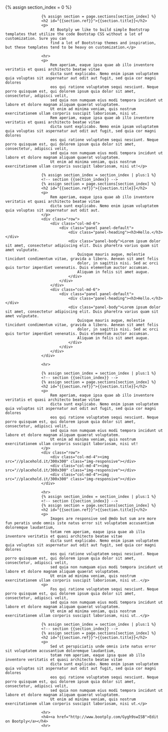 {% assign section_index = 0 %}
<!-- section {{section_index}} -->
                    {% assign section = page.sections[section_index] %}
                    <h2 id="{{section.ref}}">{{section.title}}</h2>
                    <p>
                        At Bootply we like to build simple Bootstrap templates that utilize the code Bootstap CSS without a lot of customization. Sure you can 
                        find a lot of Bootstrap themes and inspiration, but these templates tend to be heavy on customization.</p>
                    
                    <hr>
                    <p>
                        Rem aperiam, eaque ipsa quae ab illo inventore veritatis et quasi architecto beatae vitae 
                        dicta sunt explicabo. Nemo enim ipsam voluptatem quia voluptas sit aspernatur aut odit aut fugit, sed quia cor magni dolores 
                        eos qui ratione voluptatem sequi nesciunt. Neque porro quisquam est, qui dolorem ipsum quia dolor sit amet, consectetur, adipisci velit, 
                        sed quia non numquam eius modi tempora incidunt ut labore et dolore magnam aliquam quaerat voluptatem. 
                        Ut enim ad minima veniam, quis nostrum exercitationem ullam corporis suscipit laboriosam, nisi ut.              
                        Rem aperiam, eaque ipsa quae ab illo inventore veritatis et quasi architecto beatae vitae 
                        dicta sunt explicabo. Nemo enim ipsam voluptatem quia voluptas sit aspernatur aut odit aut fugit, sed quia cor magni dolores 
                        eos qui ratione voluptatem sequi nesciunt. Neque porro quisquam est, qui dolorem ipsum quia dolor sit amet, consectetur, adipisci velit, 
                        sed quia non numquam eius modi tempora incidunt ut labore et dolore magnam aliquam quaerat voluptatem. 
                        Ut enim ad minima veniam, quis nostrum exercitationem ullam corporis suscipit laboriosam, nisi ut!</p>

                    {% assign section_index = section_index | plus:1 %}
                    <!-- section {{section_index}} -->
                    {% assign section = page.sections[section_index] %}
                    <h2 id="{{section.ref}}">{{section.title}}</h2>
                    <p>
                        Rem aperiam, eaque ipsa quae ab illo inventore veritatis et quasi architecto beatae vitae 
                        dicta sunt explicabo. Nemo enim ipsam voluptatem quia voluptas sit aspernatur aut odit aut.
                    </p>
                    <div class="row">
                        <div class="col-md-6">
                            <div class="panel panel-default">
                                <div class="panel-heading"><h3>Hello.</h3></div>
                                <div class="panel-body">Lorem ipsum dolor sit amet, consectetur adipiscing elit. Duis pharetra varius quam sit amet vulputate. 
                                    Quisque mauris augue, molestie tincidunt condimentum vitae, gravida a libero. Aenean sit amet felis 
                                    dolor, in sagittis nisi. Sed ac orci quis tortor imperdiet venenatis. Duis elementum auctor accumsan. 
                                    Aliquam in felis sit amet augue.
                                </div>
                            </div>
                        </div>
                        <div class="col-md-6">
                            <div class="panel panel-default">
                                <div class="panel-heading"><h3>Hello.</h3></div>
                                <div class="panel-body">Lorem ipsum dolor sit amet, consectetur adipiscing elit. Duis pharetra varius quam sit amet vulputate. 
                                    Quisque mauris augue, molestie tincidunt condimentum vitae, gravida a libero. Aenean sit amet felis 
                                    dolor, in sagittis nisi. Sed ac orci quis tortor imperdiet venenatis. Duis elementum auctor accumsan. 
                                    Aliquam in felis sit amet augue.
                                </div>
                            </div>
                        </div>  
                    </div>
                    
                    <hr>

                    {% assign section_index = section_index | plus:1 %}
                    <!-- section {{section_index}} -->                    
                    {% assign section = page.sections[section_index] %}
                    <h2 id="{{section.ref}}">{{section.title}}</h2>
                    <p>
                        Rem aperiam, eaque ipsa quae ab illo inventore veritatis et quasi architecto beatae vitae 
                        dicta sunt explicabo. Nemo enim ipsam voluptatem quia voluptas sit aspernatur aut odit aut fugit, sed quia cor magni dolores 
                        eos qui ratione voluptatem sequi nesciunt. Neque porro quisquam est, qui dolorem ipsum quia dolor sit amet, consectetur, adipisci velit, 
                        sed quia non numquam eius modi tempora incidunt ut labore et dolore magnam aliquam quaerat voluptatem. 
                        Ut enim ad minima veniam, quis nostrum exercitationem ullam corporis suscipit laboriosam, nisi ut!
                    </p>
                    <div class="row">
                        <div class="col-md-4"><img src="//placehold.it/300x300" class="img-responsive"></div>
                        <div class="col-md-4"><img src="//placehold.it/300x300" class="img-responsive"></div>
                        <div class="col-md-4"><img src="//placehold.it/300x300" class="img-responsive"></div>
                    </div>
                    
                    <hr>
                    {% assign section_index = section_index | plus:1 %}
                    <!-- section {{section_index}} -->                    
                    {% assign section = page.sections[section_index] %}
                    <h2 id="{{section.ref}}">{{section.title}}</h2>
                    <p>
                        Images are responsive sed @mdo but sum are more fun peratis unde omnis iste natus error sit voluptatem accusantium doloremque laudantium, 
                        totam rem aperiam, eaque ipsa quae ab illo inventore veritatis et quasi architecto beatae vitae 
                        dicta sunt explicabo. Nemo enim ipsam voluptatem quia voluptas sit aspernatur aut odit aut fugit, sed quia cor magni dolores 
                        eos qui ratione voluptatem sequi nesciunt. Neque porro quisquam est, qui dolorem ipsum quia dolor sit amet, consectetur, adipisci velit, 
                        sed quia non numquam eius modi tempora incidunt ut labore et dolore magnam aliquam quaerat voluptatem. 
                        Ut enim ad minima veniam, quis nostrum exercitationem ullam corporis suscipit laboriosam, nisi ut..</p>
                    <p>
                        Fos qui ratione voluptatem sequi nesciunt. Neque porro quisquam est, qui dolorem ipsum quia dolor sit amet, consectetur, adipisci velit, 
                        sed quia non numquam eius modi tempora incidunt ut labore et dolore magnam aliquam quaerat voluptatem. 
                        Ut enim ad minima veniam, quis nostrum exercitationem ullam corporis suscipit laboriosam, nisi ut..</p>
                    
                    {% assign section_index = section_index | plus:1 %}
                    <!-- section {{section_index}} -->                    
                    {% assign section = page.sections[section_index] %}
                    <h2 id="{{section.ref}}">{{section.title}}</h2>
                    <p>
                        Sed ut perspiciatis unde omnis iste natus error sit voluptatem accusantium doloremque laudantium, 
                        totam rem aperiam, eaque ipsa quae ab illo inventore veritatis et quasi architecto beatae vitae 
                        dicta sunt explicabo. Nemo enim ipsam voluptatem quia voluptas sit aspernatur aut odit aut fugit, sed quia cor magni dolores 
                        eos qui ratione voluptatem sequi nesciunt. Neque porro quisquam est, qui dolorem ipsum quia dolor sit amet, consectetur, adipisci velit, 
                        sed quia non numquam eius modi tempora incidunt ut labore et dolore magnam aliquam quaerat voluptatem. 
                        Ut enim ad minima veniam, quis nostrum exercitationem ullam corporis suscipit laboriosam, nisi ut.</p>
                    
                    <hr>
                    <h4><a href="http://www.bootply.com/Gygh9swISB">Edit on Bootply</a></h4>
                    <hr>
